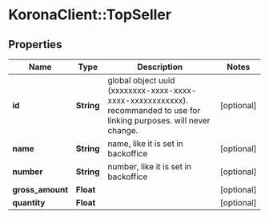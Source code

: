 # KoronaClient::TopSeller

## Properties
Name | Type | Description | Notes
------------ | ------------- | ------------- | -------------
**id** | **String** | global object uuid (xxxxxxxx-xxxx-xxxx-xxxx-xxxxxxxxxxxx). recommanded to use for linking purposes. will never change. | [optional] 
**name** | **String** | name, like it is set in backoffice | [optional] 
**number** | **String** | number, like it is set in backoffice | [optional] 
**gross_amount** | **Float** |  | [optional] 
**quantity** | **Float** |  | [optional] 


